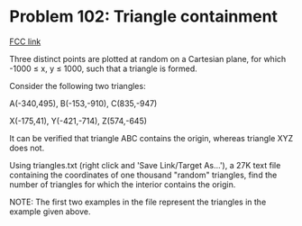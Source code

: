 # Problem 102: Triangle containment

[FCC link](https://www.freecodecamp.org/learn/coding-interview-prep/project-euler/problem-102-triangle-containment)

Three distinct points are plotted at random on a Cartesian plane, for which -1000 ≤ x, y ≤ 1000, such that a triangle is formed.

Consider the following two triangles:

A(-340,495), B(-153,-910), C(835,-947)

X(-175,41), Y(-421,-714), Z(574,-645)

It can be verified that triangle ABC contains the origin, whereas triangle XYZ does not.

Using triangles.txt (right click and 'Save Link/Target As...'), a 27K text file containing the coordinates of one thousand "random" triangles, find the number of triangles for which the interior contains the origin.

NOTE: The first two examples in the file represent the triangles in the example given above.
